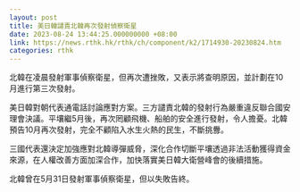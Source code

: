 ```yaml
---
layout: post
title: 美日韓譴責北韓再次發射偵察衛星
date: 2023-08-24 13:44:25.000000000 +08:00
link: https://news.rthk.hk/rthk/ch/component/k2/1714930-20230824.htm
categories: rthk
---
```


北韓在凌晨發射軍事偵察衛星，但再次遭挫敗，又表示將查明原因，並計劃在10月進行第三次發射。

美日韓對朝代表通電話討論應對方案。三方譴責北韓的發射行為嚴重違反聯合國安理會決議。平壤繼5月後，再次罔顧飛機、船舶的安全進行發射，令人擔憂。北韓預告10月再次發射，完全不顧陷入水生火熱的民生，不斷挑釁。

三國代表還決定加強應對北韓導彈威脅，深化合作切斷平壤透過非法活動獲得資金來源，在人權改善方面加深合作，加快落實美日韓大衛營峰會的後續措施。

北韓曾在5月31日發射軍事偵察衛星，但以失敗告終。
